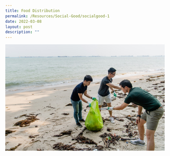 ```yaml
---
title: Food Distribution
permalink: /Resources/Social-Good/socialgood-1
date: 2022-03-08
layout: post
description: ""
---
```


![](/images/Beach%20Cleanup%20Sample.jpg)